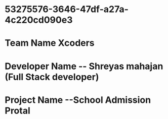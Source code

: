 # 53275576-3646-47df-a27a-4c220cd090e3

# Team Name Xcoders
# Developer Name -- Shreyas mahajan (Full Stack developer)

# Project Name --School Admission Protal